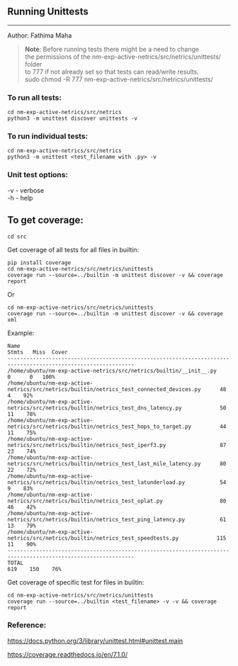 ## Running Unittests
     
* * * * * * * * * * * * *

Author: Fathima Maha

> **Note**:
> Before running tests there might be a need to change    
> the permissions of the nm-exp-active-netrics/src/netrics/unittests/ folder   
> to 777 if not already set so that tests can read/write results.  
> sudo chmod -R 777 nm-exp-active-netrics/src/netrics/unittests/


### To run all tests:    

```
cd nm-exp-active-netrics/src/netrics
python3 -m unittest discover unittests -v
```       
    
### To run individual tests:   

```  
cd nm-exp-active-netrics/src/netrics
python3 -m unittest <test_filename with .py> -v  
````       

### Unit test options:
    
-v - verbose      
-h - help   

## To get coverage:   
    
``` 
cd src
```
   
Get coverage of all tests for all files in builtin:   
```
pip install coverage  
cd nm-exp-active-netrics/src/netrics/unittests  
coverage run --source=../builtin -m unittest discover -v && coverage report  
```      
Or 
```
cd nm-exp-active-netrics/src/netrics/unittests 
coverage run --source=../builtin -m unittest discover -v && coverage xml  
```    

Example:     

```
Name                                                                                       Stmts   Miss  Cover
--------------------------------------------------------------------------------------------------------------
/home/ubuntu/nm-exp-active-netrics/src/netrics/builtin/__init__.py                             0      0   100%
/home/ubuntu/nm-exp-active-netrics/src/netrics/builtin/netrics_test_connected_devices.py      48      4    92%
/home/ubuntu/nm-exp-active-netrics/src/netrics/builtin/netrics_test_dns_latency.py            50     11    78%
/home/ubuntu/nm-exp-active-netrics/src/netrics/builtin/netrics_test_hops_to_target.py         44     11    75%
/home/ubuntu/nm-exp-active-netrics/src/netrics/builtin/netrics_test_iperf3.py                 87     23    74%
/home/ubuntu/nm-exp-active-netrics/src/netrics/builtin/netrics_test_last_mile_latency.py      80     22    72%
/home/ubuntu/nm-exp-active-netrics/src/netrics/builtin/netrics_test_latunderload.py           54      9    83%
/home/ubuntu/nm-exp-active-netrics/src/netrics/builtin/netrics_test_oplat.py                  80     46    42%
/home/ubuntu/nm-exp-active-netrics/src/netrics/builtin/netrics_test_ping_latency.py           61     13    79%
/home/ubuntu/nm-exp-active-netrics/src/netrics/builtin/netrics_test_speedtests.py            115     11    90%
--------------------------------------------------------------------------------------------------------------
TOTAL                                                                                        619    150    76%

```    

Get coverage of specific test for files in builtin:   
```
cd nm-exp-active-netrics/src/netrics/unittests 
coverage run --source=../builtin <test_filename> -v -v && coverage report 
```     
   
### Reference:   

https://docs.python.org/3/library/unittest.html#unittest.main

https://coverage.readthedocs.io/en/7.1.0/
